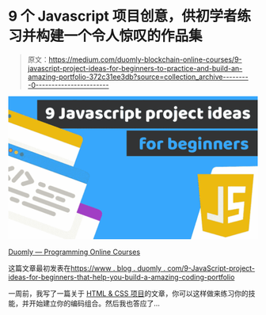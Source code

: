 # 9 个 Javascript 项目创意，供初学者练习并构建一个令人惊叹的作品集

> 原文：<https://medium.com/duomly-blockchain-online-courses/9-javascript-project-ideas-for-beginners-to-practice-and-build-an-amazing-portfolio-372c31ee3db?source=collection_archive---------0----------------------->

![](img/ae3cd8ac44b9d38bfd11972f11964d9d.png)

[Duomly — Programming Online Courses](https://www.duomly.com)

这篇文章最初发表在[https://www . blog . duomly . com/9-JavaScript-project-ideas-for-beginners-that-help-you-build-a-amazing-coding-portfolio](https://www.blog.duomly.com/9-javascript-project-ideas-for-beginners-that-help-you-to-build-an-amazing-coding-portfolio)

一周前，我写了一篇关于 [HTML & CSS 项目](https://www.blog.duomly.com/html-project-ideas-for-beginners/)的文章，你可以这样做来练习你的技能，并开始建立你的编码组合。然后我也答应了…
